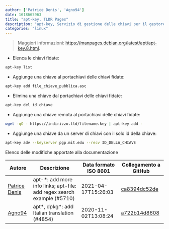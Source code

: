 ```yaml
---
author: ['Patrice Denis', 'Agno94']
date: 1618665963
title: "apt-key, TLDR Pages"
description: "apt-key, Servizio di gestione delle chiavi per il gestore di pacchetti APT su Debian ed Ubuntu."
categories: "linux"
---
```

> Maggiori informazioni: <https://manpages.debian.org/latest/apt/apt-key.8.html>.

- Elenca le chiavi fidate:

```bash
apt-key list
```

- Aggiunge una chiave al portachiavi delle chiavi fidate:

```bash
apt-key add file_chiave_pubblica.asc
```

- Elimina una chiave dal portachiavi delle chiavi fidate:

```bash
apt-key del id_chiave
```

- Aggiunge una chiave remota al portachiavi delle chiavi fidate:

```bash
wget -qO - https://indirizzo.tld/filename.key | apt-key add -
```

- Aggiunge una chiave da un server di chiavi con il solo id della chiave:

```bash
apt-key adv --keyserver pgp.mit.edu --recv ID_DELLA_CHIAVE
```
Elenco delle modifiche apportate alla documentazione


Autore | Descrizione | Data formato ISO 8601 | Collegamento a GitHub
------|-----|-----|-----
[Patrice Denis](mailto:patrice.denis@gmail.com) | apt-*: add more info links; apt-file: add regex search example (#5710) | 2021-04-17T15:26:03 | [ca8394dc52de](https://github.com/tldr-pages/tldr/commit/ca8394dc52def4e55971ce4049b20fa8839f464d)
[Agno94](mailto:agnophi@gmail.com) | apt*, dpkg*: add Italian translation (#4854) | 2020-11-02T13:08:24 | [a722b14d8608](https://github.com/tldr-pages/tldr/commit/a722b14d86085d614175c300539e3ccd8b957a48)

